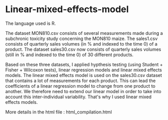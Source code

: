 # Linear-mixed-effects-model

The language used is R.

The dataset MON810.csv consists of several measurements made during a subchronic toxicity study concerning the MON810 maize.
The sales1.csv consists of quarterly sales volumes (in % and indexed to the time 0) of a product.
The dataset sales30.csv now consists of quarterly sales volumes (still in % and indexed to the time 0) of 30 different products.

Based on these three datasets, I applied hypthesis testing (using Student + Fisher + Wilcoxon tests), linear regression models and linear mixed effects models. The linear mixed effects model is used on the sales30.csv dataset that contains a lot of measurements for each product. This can lead the coefficients of a linear regression model to change from one product to another. We therefore need to extend our linear model in order to take into account this inter-individual variability. That's why I used linear mixed effects models.


More details in the html file : html_compilation.html
